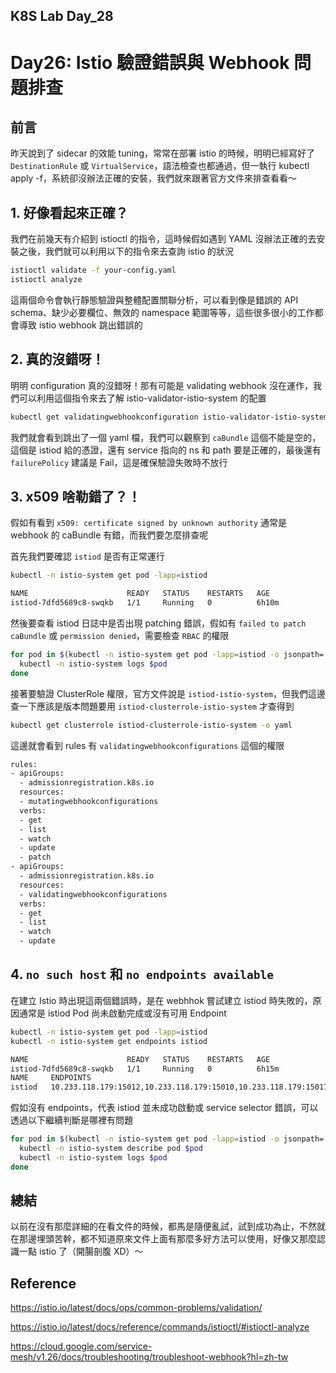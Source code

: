 ## K8S Lab Day_28

# Day26: Istio 驗證錯誤與 Webhook 問題排查

## 前言

昨天說到了 sidecar 的效能 tuning，常常在部署 istio 的時候，明明已經寫好了 `DestinationRule` 或 `VirtualService`，語法檢查也都通過，但一執行 kubectl apply -f，系統卻沒辦法正確的安裝，我們就來跟著官方文件來排查看看～

## 1. 好像看起來正確？

我們在前幾天有介紹到 istioctl 的指令，這時候假如遇到 YAML 沒辦法正確的去安裝之後，我們就可以利用以下的指令來去查詢 istio 的狀況

```bash
istioctl validate -f your-config.yaml
istioctl analyze
```

這兩個命令會執行靜態驗證與整體配置關聯分析，可以看到像是錯誤的 API schema、缺少必要欄位、無效的 namespace 範圍等等，這些很多很小的工作都會導致 istio webhook 跳出錯誤的

## 2. 真的沒錯呀！

明明 configuration 真的沒錯呀！那有可能是 validating webhook 沒在運作，我們可以利用這個指令來去了解 istio-validator-istio-system 的配置

```bash
kubectl get validatingwebhookconfiguration istio-validator-istio-system -o yaml
```

我們就會看到跳出了一個 yaml 檔，我們可以觀察到 `caBundle` 這個不能是空的，這個是 istiod 給的憑證，還有 service 指向的 ns 和 path 要是正確的，最後還有 `failurePolicy` 建議是 Fail，這是確保驗證失敗時不放行

## 3. x509 啥勒錯了？！

假如有看到 `x509: certificate signed by unknown authority` 通常是 webhook 的 caBundle 有錯，而我們要怎麼排查呢

首先我們要確認 `istiod` 是否有正常運行

```bash
kubectl -n istio-system get pod -lapp=istiod
```

```bash
NAME                      READY   STATUS    RESTARTS   AGE
istiod-7dfd5689c8-swqkb   1/1     Running   0          6h10m
```

然後要查看 istiod 日誌中是否出現 patching 錯誤，假如有 `failed to patch caBundle` 或 `permission denied`，需要檢查 `RBAC` 的權限

```bash
for pod in $(kubectl -n istio-system get pod -lapp=istiod -o jsonpath='{.items[*].metadata.name}'); do
  kubectl -n istio-system logs $pod
done
```

接著要驗證 ClusterRole 權限，官方文件說是 `istiod-istio-system`，但我們這邊查一下應該是版本問題要用 `istiod-clusterrole-istio-system` 才查得到

```bash
kubectl get clusterrole istiod-clusterrole-istio-system -o yaml
```

這邊就會看到 rules 有 `validatingwebhookconfigurations` 這個的權限

```bash
rules:
- apiGroups:
  - admissionregistration.k8s.io
  resources:
  - mutatingwebhookconfigurations
  verbs:
  - get
  - list
  - watch
  - update
  - patch
- apiGroups:
  - admissionregistration.k8s.io
  resources:
  - validatingwebhookconfigurations
  verbs:
  - get
  - list
  - watch
  - update
```

## 4. `no such host` 和 `no endpoints available`

在建立 Istio 時出現這兩個錯誤時，是在 webhhok 嘗試建立 istiod 時失敗的，原因通常是 istiod Pod 尚未啟動完成或沒有可用 Endpoint

```bash
kubectl -n istio-system get pod -lapp=istiod
kubectl -n istio-system get endpoints istiod
```

```bash
NAME                      READY   STATUS    RESTARTS   AGE
istiod-7dfd5689c8-swqkb   1/1     Running   0          6h15m
NAME     ENDPOINTS                                                                    AGE
istiod   10.233.118.179:15012,10.233.118.179:15010,10.233.118.179:15017 + 1 more...   10d
```

假如沒有 endpoints，代表 istiod 並未成功啟動或 service selector 錯誤，可以透過以下繼續判斷是哪裡有問題

```bash
for pod in $(kubectl -n istio-system get pod -lapp=istiod -o jsonpath='{.items[*].metadata.name}'); do
  kubectl -n istio-system describe pod $pod
  kubectl -n istio-system logs $pod
done
```

## 總結

以前在沒有那麼詳細的在看文件的時候，都馬是隨便亂試，試到成功為止，不然就在那邊埋頭苦幹，都不知道原來文件上面有那麼多好方法可以使用，好像又那麼認識一點 istio 了（開腸剖腹 XD）～

## Reference

https://istio.io/latest/docs/ops/common-problems/validation/

https://istio.io/latest/docs/reference/commands/istioctl/#istioctl-analyze

https://cloud.google.com/service-mesh/v1.26/docs/troubleshooting/troubleshoot-webhook?hl=zh-tw
